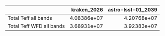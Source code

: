 |                          |   kraken_2026 |   astro-lsst-01_2039 |
|:-------------------------|--------------:|---------------------:|
| Total Teff all bands     |   4.08386e+07 |          4.20768e+07 |
| Total Teff WFD all bands |   3.68931e+07 |          3.92383e+07 |
